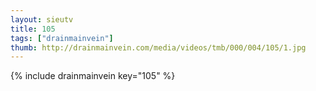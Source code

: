 ```yaml
--- 
layout: sieutv
title: 105
tags: ["drainmainvein"]
thumb: http://drainmainvein.com/media/videos/tmb/000/004/105/1.jpg
---
```

{% include drainmainvein key="105" %} 
